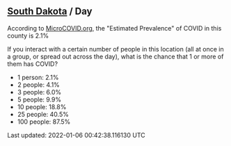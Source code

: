 
## [South Dakota](/united-states/south-dakota) / Day

According to [MicroCOVID.org](http://microcovid.org),
the "Estimated Prevalence" of COVID in this county is 2.1%

If you interact with a certain number of people in this location
(all at once in a group, or spread out across the day), what is the chance that
1 or more of them has COVID?

- 1 person: 2.1%
- 2 people: 4.1%
- 3 people: 6.0%
- 5 people: 9.9%
- 10 people: 18.8%
- 25 people: 40.5%
- 100 people: 87.5%

Last updated: 2022-01-06 00:42:38.116130 UTC
